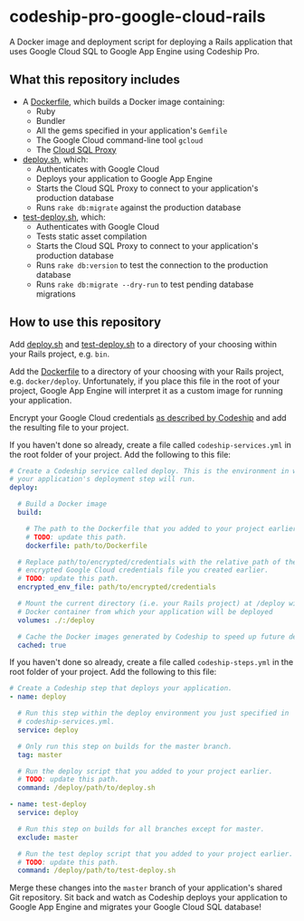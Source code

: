 # codeship-pro-google-cloud-rails

A Docker image and deployment script for deploying a Rails application that uses Google Cloud SQL to Google App Engine using Codeship Pro.

## What this repository includes

- A [Dockerfile](./Dockerfile), which builds a Docker image containing:
  - Ruby
  - Bundler
  - All the gems specified in your application's `Gemfile`
  - The Google Cloud command-line tool `gcloud`
  - The [Cloud SQL Proxy](https://cloud.google.com/sql/docs/mysql/sql-proxy)
- [deploy.sh](./deploy.sh), which:
  - Authenticates with Google Cloud
  - Deploys your application to Google App Engine
  - Starts the Cloud SQL Proxy to connect to your application's production database
  - Runs `rake db:migrate` against the production database
- [test-deploy.sh](./deploy.sh), which:
  - Authenticates with Google Cloud
  - Tests static asset compilation
  - Starts the Cloud SQL Proxy to connect to your application's production database
  - Runs `rake db:version` to test the connection to the production database
  - Runs `rake db:migrate --dry-run` to test pending database migrations

## How to use this repository

Add [deploy.sh](./deploy.sh) and [test-deploy.sh](./deploy.sh) to a directory of your choosing within your Rails project, e.g. `bin`.

Add the [Dockerfile](./Dockerfile) to a directory of your choosing with your Rails project, e.g. `docker/deploy`. Unfortunately, if you place this file in the root of your project, Google App Engine will interpret it as a custom image for running your application.

Encrypt your Google Cloud credentials [as described by Codeship](https://documentation.codeship.com/pro/continuous-deployment/google-cloud/#authentication) and add the resulting file to your project.

If you haven't done so already, create a file called `codeship-services.yml` in the root folder of your project. Add the following to this file:

```yaml
# Create a Codeship service called deploy. This is the environment in which
# your application's deployment step will run.
deploy:

  # Build a Docker image
  build:

    # The path to the Dockerfile that you added to your project earlier.
    # TODO: update this path.
    dockerfile: path/to/Dockerfile

  # Replace path/to/encrypted/credentials with the relative path of the
  # encrypted Google Cloud credentials file you created earlier.
  # TODO: update this path.
  encrypted_env_file: path/to/encrypted/credentials

  # Mount the current directory (i.e. your Rails project) at /deploy within the
  # Docker container from which your application will be deployed
  volumes: ./:/deploy

  # Cache the Docker images generated by Codeship to speed up future deploys.
  cached: true
```

If you haven't done so already, create a file called `codeship-steps.yml` in the root folder of your project. Add the following to this file:

```yaml
# Create a Codeship step that deploys your application.
- name: deploy

  # Run this step within the deploy environment you just specified in
  # codeship-services.yml.
  service: deploy

  # Only run this step on builds for the master branch.
  tag: master

  # Run the deploy script that you added to your project earlier.
  # TODO: update this path.
  command: /deploy/path/to/deploy.sh

- name: test-deploy
  service: deploy

  # Run this step on builds for all branches except for master.
  exclude: master

  # Run the test deploy script that you added to your project earlier.
  # TODO: update this path.
  command: /deploy/path/to/test-deploy.sh
```

Merge these changes into the `master` branch of your application's shared Git repository. Sit back and watch as Codeship deploys your application to Google App Engine and migrates your Google Cloud SQL database!
